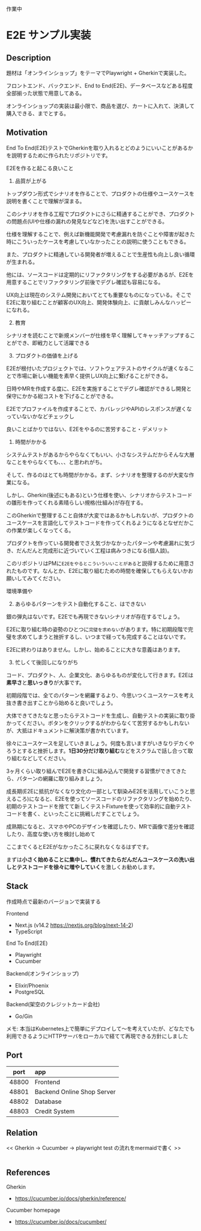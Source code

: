 作業中


# E2E サンプル実装

## Description

題材は「オンラインショップ」をテーマでPlaywright + Gherkinで実装した。

フロントエンド、バックエンド、End to End(E2E)、データベースなどある程度全部揃った状態で用意してある。

オンラインショップの実装は最小限で、商品を選び、カートに入れて、決済して購入できる、までとする。

## Motivation

End To End(E2E)テストでGherkinを取り入れるとどのようにいいことがあるかを説明するために作られたリポジトリです。

E2Eを作ると起こる良いこと

1. 品質が上がる

トップダウン形式でシナリオを作ることで、プロダクトの仕様やユースケースを説明を書くことで理解が深まる。

このシナリオを作る工程でプロダクトにさらに精通することができ、プロダクトの問題点(UIや仕様の漏れの発見などなど)を洗い出すことができる。

仕様を理解することで、例えば新機能開発で考慮漏れを防ぐことや障害が起きた時にこういったケースを考慮していなかったことの説明に使うこともできる。

また、プロダクトに精通している開発者が増えることで生産性も向上し良い循環が生まれる。

他には、ソースコードは定期的にリファクタリングをする必要があるが、E2Eを用意することでリファクタリング前後でデグレ確認も容易になる。

UX向上は現在のシステム開発においてとても重要なものになっている。そこでE2Eに取り組むことが顧客のUX向上、開発体験向上、に貢献しみんなハッピーになれる。


2. 教育

シナリオを読むことで新規メンバーが仕様を早く理解してキャッチアップすることができ、即戦力として活躍できる

3. プロダクトの価値を上げる

E2Eが根付いたプロジェクトでは、ソフトウェアテストのサイクルが速くなることで市場に新しい機能を素早く提供しUX向上に繋げることができる。

日時やMRを作成する度に、E2Eを実施することでデグレ確認ができるし開発と保守にかかる総コストを下げることができる。

E2Eでプロファイルを作成することで、カバレッジやAPIのレスポンスが遅くなっていないかなどチェックし


良いことばかりではない、E2Eをやるのに苦労すること・デメリット

1. 時間がかかる

システムテストがあるからやらなくてもいい、小さなシステムだからそんな大層なことをやらなくても、、、と思われがち。

そして、作るのはとても時間がかかる。まず、シナリオを整理するのが大変な作業になる。

しかし、Gherkin(後述にもある)という仕様を使い、シナリオからテストコードの雛形を作ってくれる素晴らしい規格(仕組み)が存在する。

このGherkinで整理すること自体が大変ではあるかもしれないが、プロダクトのユースケースを言語化してテストコードを作ってくれるようになるとなぜだかこの作業が楽しくなってくる。

プロダクトを作っている開発者でさえ気づかなかったパターンや考慮漏れに気づき、だんだんと完成形に近づいていく工程は病みつきになる(個人談)。

このリポジトリはPMに`E2Eをやるとこういういいことがある`と説得するために用意されたものです。なんとか、E2Eに取り組むための時間を確保してもらえないかお願いしてみてください。

環境準備や

2. あらゆるパターンをテスト自動化すること、はできない

銀の弾丸はないです。E2Eでも再現できないシナリオが存在するでしょう。

E2Eに取り組む時の姿勢のひとつに`完璧を求めない`があります。特に初期段階で完璧を求めてしまうと挫折するし、いつまで経っても完成することはないです。

E2Eに終わりはありません。しかし、始めることに大きな意義はあります。

3. 忙しくて後回しになりがち

コード、プロダクト、人、企業文化、あらゆるものが変化して行きます。E2Eは**素早さ**と**思いっきり**が大事です。

初期段階では、全てのパターンを網羅するより、今思いつくユースケースを考え抜き書き出すことから始めると良いでしょう。

大体できてきたなと思ったらテストコードを生成し、自動テストの実装に取り掛かってください。ボタンをクリックするがわからなくて苦労するかもしれないが、大抵はドキュメントに解決策が書かれています。

徐々にユースケースを足していきましょう。何度も言いますがいきなりデカくやろうとすると挫折します。**1日30分だけ取り組む**などをスクラムで話し合って取り組むなどしてください。

3ヶ月くらい取り組んでE2Eを書きCIに組み込んで開発する習慣ができてきたら、パターンの網羅に取り組みましょう。

成長期(E2Eに抵抗がなくなり文化の一部として馴染みE2Eを活用していこうと思えるころ)になると、E2Eを使ってソースコードのリファクタリングを始めたり、初期のテストコードを捨てて新しくテストFixtureを使って効率的に自動テストコードを書く、といったことに挑戦しだすことでしょう。

成熟期になると、スマホやPCのデザインを確認したり、MRで画像で差分を確認したり、高度な使い方を検討し始めて

ここまでくるとE2Eがなかったころに戻れなくなるはずです。

まずは**小さく始めることに集中し、慣れてきたらだんだんユースケースの洗い出しとテストコードを徐々に増やしていく**を激しくお勧めします。

## Stack

作成時点で最新のバージョンで実装する

Frontend
- Next.js (v14.2 https://nextjs.org/blog/next-14-2)
- TypeScript

End To End(E2E)
- Playwright
- Cucumber

Backend(オンラインショップ)
- Elixir/Phoenix
- PostgreSQL

Backend(架空のクレジットカード会社)
- Go/Gin

メモ: 本当はKubernetes上で簡単にデプロイして〜を考えていたが、どなたでも利用できるようにHTTPサーバをローカルで経てて再現できる方針にしました

## Port

|port|app|
|:---:|:---|
|48800|Frontend|
|48801|Backend Online Shop Server|
|48802|Database|
|48803|Credit System|

## Relation

<< Gherkin -> Cucumber -> playwright test の流れをmermaidで書く >>

```marmaid
```

## References

Gherkin
- https://cucumber.io/docs/gherkin/reference/

Cucumber homepage
- https://cucumber.io/docs/cucumber/

